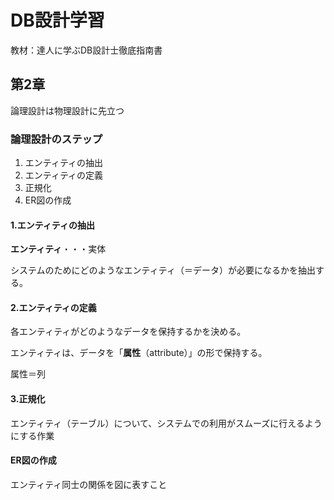 # DB設計学習
教材：達人に学ぶDB設計士徹底指南書
## 第2章
論理設計は物理設計に先立つ

### 論理設計のステップ
1. エンティティの抽出
2. エンティティの定義
3. 正規化
4. ER図の作成

#### 1.エンティティの抽出
**エンティティ**・・・実体

システムのためにどのようなエンティティ（＝データ）が必要になるかを抽出する。

#### 2.エンティティの定義
各エンティティがどのようなデータを保持するかを決める。

エンティティは、データを「**属性**（attribute）」の形で保持する。

属性＝列

#### 3.正規化
エンティティ（テーブル）について、システムでの利用がスムーズに行えるようにする作業

#### ER図の作成
エンティティ同士の関係を図に表すこと
